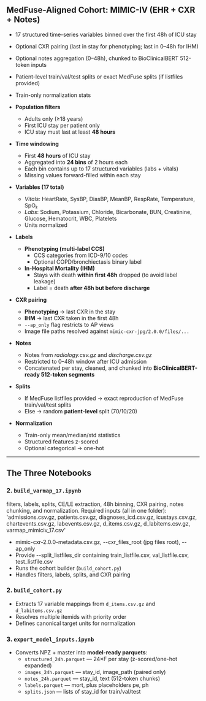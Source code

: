 ## MedFuse-Aligned Cohort: MIMIC-IV (EHR + CXR + Notes)

- 17 structured time-series variables binned over the first 48h of ICU stay
- Optional CXR pairing (last in stay for phenotyping; last in 0–48h for IHM)
- Optional notes aggregation (0–48h), chunked to BioClinicalBERT 512-token inputs
- Patient-level train/val/test splits or exact MedFuse splits (if listfiles provided)
- Train-only normalization stats
  
- **Population filters**
  - Adults only (≥18 years)
  - First ICU stay per patient only
  - ICU stay must last at least **48 hours**

- **Time windowing**
  - First **48 hours** of ICU stay
  - Aggregated into **24 bins** of 2 hours each
  - Each bin contains up to 17 structured variables (labs + vitals)
  - Missing values forward-filled within each stay

- **Variables (17 total)**
  - *Vitals*: HeartRate, SysBP, DiasBP, MeanBP, RespRate, Temperature, SpO₂  
  - *Labs*: Sodium, Potassium, Chloride, Bicarbonate, BUN, Creatinine, Glucose, Hematocrit, WBC, Platelets  
  - Units normalized 

- **Labels**
  - **Phenotyping (multi-label CCS)**  
    - CCS categories from ICD-9/10 codes  
    - Optional COPD/bronchiectasis binary label
  - **In-Hospital Mortality (IHM)**  
    - Stays with death **within first 48h** dropped (to avoid label leakage)  
    - Label = death **after 48h but before discharge**

- **CXR pairing**
  - **Phenotyping** → last CXR in the stay  
  - **IHM** → last CXR taken in the first 48h  
  - `--ap_only` flag restricts to AP views  
  - Image file paths resolved against `mimic-cxr-jpg/2.0.0/files/...`

- **Notes**
  - Notes from *radiology.csv.gz* and *discharge.csv.gz*  
  - Restricted to 0–48h window after ICU admission  
  - Concatenated per stay, cleaned, and chunked into **BioClinicalBERT-ready 512-token segments**

- **Splits**
  - If MedFuse listfiles provided → exact reproduction of MedFuse train/val/test splits  
  - Else → random **patient-level** split (70/10/20)

- **Normalization**
  - Train-only mean/median/std statistics  
  - Structured features z-scored  
  - Optional categorical → one-hot

---

## The Three Notebooks

### 2. `build_varmap_17.ipynb`
filters, labels, splits, CE/LE extraction, 48h binning, CXR pairing, notes chunking, and normalization.
Required inputs (all in one folder):
'admissions.csv.gz, patients.csv.gz, diagnoses_icd.csv.gz,
icustays.csv.gz, chartevents.csv.gz, labevents.csv.gz,
d_items.csv.gz, d_labitems.csv.gz, varmap_mimiciv_17.csv' 
- mimic-cxr-2.0.0-metadata.csv.gz, --cxr_files_root (jpg files root), --ap_only
- Provide --split_listfiles_dir containing train_listfile.csv, val_listfile.csv, test_listfile.csv
- Runs the cohort builder (`build_cohort.py`)
- Handles filters, labels, splits, and CXR pairing

### 2. `build_cohort.py`
- Extracts 17 variable mappings from `d_items.csv.gz` and `d_labitems.csv.gz`
- Resolves multiple itemids with priority order
- Defines canonical target units for normalization

### 3. `export_model_inputs.ipynb`
- Converts NPZ + master into **model-ready parquets**:
  - `structured_24h.parquet` — 24×F per stay (z-scored/one-hot expanded)
  - `images_24h.parquet` — stay_id, image_path (paired only)
  - `notes_24h.parquet` — stay_id, text (512-token chunks)
  - `labels.parquet` — mort, plus placeholders pe, ph
  - `splits.json` — lists of stay_id for train/val/test


